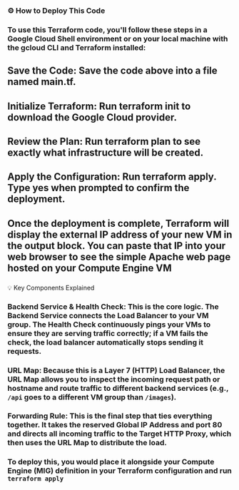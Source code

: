 ### ⚙️ How to Deploy This Code
### To use this Terraform code, you'll follow these steps in a Google Cloud Shell environment or on your local machine with the gcloud CLI and Terraform installed:

## Save the Code: Save the code above into a file named main.tf.

## Initialize Terraform: Run terraform init to download the Google Cloud provider.

## Review the Plan: Run terraform plan to see exactly what infrastructure will be created.

## Apply the Configuration: Run terraform apply. Type yes when prompted to confirm the deployment.

## Once the deployment is complete, Terraform will display the external IP address of your new VM in the output block. You can paste that IP into your web browser to see the simple Apache web page hosted on your Compute Engine VM
###
💡 Key Components Explained
### Backend Service & Health Check: This is the core logic. The Backend Service connects the Load Balancer to your VM group. The Health Check continuously pings your VMs to ensure they are serving traffic correctly; if a VM fails the check, the load balancer automatically stops sending it requests.

### URL Map: Because this is a Layer 7 (HTTP) Load Balancer, the URL Map allows you to inspect the incoming request path or hostname and route traffic to different backend services (e.g., ```/api``` goes to a different VM group than ```/images```).

### Forwarding Rule: This is the final step that ties everything together. It takes the reserved Global IP Address and port 80 and directs all incoming traffic to the Target HTTP Proxy, which then uses the URL Map to distribute the load.

### To deploy this, you would place it alongside your Compute Engine (MIG) definition in your Terraform configuration and run ```terraform apply```
